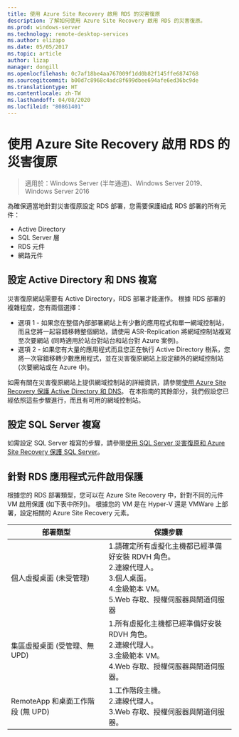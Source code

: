 ```yaml
---
title: 使用 Azure Site Recovery 啟用 RDS 的災害復原
description: 了解如何使用 Azure Site Recovery 啟用 RDS 的災害復原。
ms.prod: windows-server
ms.technology: remote-desktop-services
ms.author: elizapo
ms.date: 05/05/2017
ms.topic: article
author: lizap
manager: dongill
ms.openlocfilehash: 0c7af18be4aa767009f1dd0b82f145ffe6874768
ms.sourcegitcommit: b00d7c8968c4adc8f699dbee694afe6ed36bc9de
ms.translationtype: HT
ms.contentlocale: zh-TW
ms.lasthandoff: 04/08/2020
ms.locfileid: "80861401"
---
```

# <a name="enable-disaster-recovery-of-rds-using-azure-site-recovery"></a>使用 Azure Site Recovery 啟用 RDS 的災害復原

>適用於：Windows Server (半年通道)、Windows Server 2019、Windows Server 2016

為確保適當地針對災害復原設定 RDS 部署，您需要保護組成 RDS 部署的所有元件：

- Active Directory
- SQL Server 層
- RDS 元件
- 網路元件

## <a name="configure-active-directory-and-dns-replication"></a>設定 Active Directory 和 DNS 複寫

災害復原網站需要有 Active Directory，RDS 部署才能運作。 根據 RDS 部署的複雜程度，您有兩個選擇：

- 選項 1 - 如果您在整個內部部署網站上有少數的應用程式和單一網域控制站，而且您將一起容錯移轉整個網站，請使用 ASR-Replication 將網域控制站複寫至次要網站 (同時適用於站台對站台和站台對 Azure 案例)。
- 選項 2 - 如果您有大量的應用程式而且您正在執行 Active Directory 樹系，您將一次容錯移轉少數應用程式，並在災害復原網站上設定額外的網域控制站 (次要網站或在 Azure 中)。

如需有關在災害復原網站上提供網域控制站的詳細資訊，請參閱[使用 Azure Site Recovery 保護 Active Directory 和 DNS](/azure/site-recovery/site-recovery-active-directory)。 在本指南的其餘部分，我們假設您已經依照這些步驟進行，而且有可用的網域控制站。

## <a name="set-up-sql-server-replication"></a>設定 SQL Server 複寫

如需設定 SQL Server 複寫的步驟，請參閱[使用 SQL Server 災害復原和 Azure Site Recovery 保護 SQL Server](/azure/site-recovery/site-recovery-sql)。

## <a name="enable-protection-for-the-rds-application-components"></a>針對 RDS 應用程式元件啟用保護

根據您的 RDS 部署類型，您可以在 Azure Site Recovery 中，針對不同的元件 VM 啟用保護 (如下表中所列)。 根據您的 VM 是在 Hyper-V 還是 VMWare 上部署，設定相關的 Azure Site Recovery 元素。


|               部署類型                |                                                                                                     保護步驟                                                                                                     |
|----------------------------------------------|--------------------------------------------------------------------------------------------------------------------------------------------------------------------------------------------------------------------------|
|     個人虛擬桌面 (未受管理)     | 1.請確定所有虛擬化主機都已經準備好安裝 RDVH 角色。    </br>2.連線代理人。  </br>3.個人桌面。 </br>4.金級範本 VM。 </br>5.Web 存取、授權伺服器與閘道伺服器 |
| 集區虛擬桌面 (受管理、無 UPD) |                    1.所有虛擬化主機都已經準備好安裝 RDVH 角色。  </br>2.連線代理人。  </br>3.金級範本 VM。 </br>4.Web 存取、授權伺服器與閘道伺服器。                    |
|   RemoteApp 和桌面工作階段 (無 UPD)   |                                                          1.工作階段主機。  </br>2.連線代理人。 </br>3.Web 存取、授權伺服器與閘道伺服器。                                                           |

